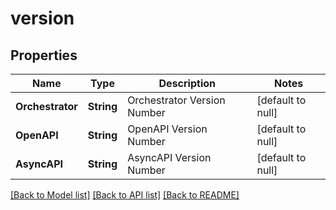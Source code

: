 # version
## Properties

Name | Type | Description | Notes
------------ | ------------- | ------------- | -------------
**Orchestrator** | **String** | Orchestrator Version Number | [default to null]
**OpenAPI** | **String** | OpenAPI Version Number | [default to null]
**AsyncAPI** | **String** | AsyncAPI Version Number | [default to null]

[[Back to Model list]](../README.md#documentation-for-models) [[Back to API list]](../README.md#documentation-for-api-endpoints) [[Back to README]](../README.md)


